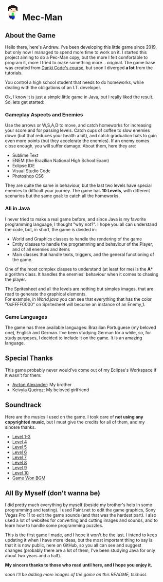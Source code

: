 # <img src="/logo-gif.gif" alt="Mec-Man Logo gif" width="50"/> Mec-Man

## About the Game
Hello there, here's Andrew. I've been developing this little game since 2019, but only now I managed to spend more time to work on it. I started this project aiming to do a Pec-Man copy, but the more I felt comfortable to program it, more I tried to make something more... original.  The game base was created from [Danki Code's course](https://cursos.dankicode.com/), but soon I diverged **a lot** from the tutorials.

You control a high school student that needs to do homeworks, while dealing with the obligations of an I.T. developer.

Ok, I know it is just a simple little game in Java, but I really liked the result. So, lets get started:

### Gameplay Aspects and Enemies

Use the arrows or W,S,A,D to move, and catch homeworks for increasing your score and for passing levels. Catch cups of coffee to slow enemies down (but that reduces your health a bit), and catch graduation hats to gain even more points (but they accelerate the enemies). If an enemy comes close enough, you will suffer damage. About them, here they are:
 
 * Sublime Text
 * ENEM (the Brazilian National High School Exam)
 * Eclipse IDE
 * Visual Studio Code
 * Photoshop CS6

They are quite the same in behaviour, but the last two levels have special enemies to difficult your journey. The game has **10 Levels**, with different scenarios but the same goal: to catch all the homeworks.

### All in Java
I never tried to make a real game before, and since Java is my favorite programming language, I thought "why not?". I hope you all can understand the code, but, in short, the game is divided in:

 * World and Graphics classes to handle the rendering of the game
 * Entity classes to handle the programming and behaviour of the Player, and of all enemies and items
 * Main classes that handle texts, triggers, and the general functioning of the game.

One of the most complex classes to understand (at least for me) is the **A*** algorithm class. It handles the enemies' behaviour when it comes to chasing the player.

The Spritesheet and all the levels are nothing but simples images, that are read to generate the graphical elements.  
For example, in *World.java* you can see that everything that has the color "0xFFFF0000" on Spritesheet will become an instance of an Enemy_1.

### Game Languages

The game has three available languages: Brazilian Portuguese (my beloved one), English and German. I've been studying German for a while, so, for study purposes, I decided to include it on the game. It is an amazing language.

## Special Thanks

This game probably never would've come out of my Eclipse's Workspace if it wasn't for them:
 * [Ayrton Alexander](https://github.com/Ayrtonms): My brother
 * Keivyla Queiroz: My beloved girlfriend

## Soundtrack

Here are the musics I used on the game. I took care of **not using any copyrighted music**, but I must give the credits for all of them, and my sincere thanks.

* [Level 1-3](https://www.youtube.com/watch?v=bFBgHoUtCQ8)
* [Level 4](https://www.youtube.com/watch?v=dAOr8XkMMps)
* [Level 5](https://www.youtube.com/watch?v=uFZ35E6qYvw)
* [Level 6](https://youtu.be/wo22yjg6s5Y?t=110)
* [Level 7](https://www.youtube.com/watch?v=sVCeqYmRwJ0&list=PLobY7vO0pgVKn4FRDgwXk5FUSiGS8_jA8&index=14)
* [Level 8](https://www.youtube.com/watch?v=orooE4jp1ak&list=PL-6iEAVaTOdUehR3xL_S9zm6Lu7Hv42Kl&index=18)
* [Level 9](https://youtu.be/wo22yjg6s5Y?t=738)
* [Level 10](https://www.youtube.com/watch?v=C-ImO_e62-w&list=PLobY7vO0pgVKn4FRDgwXk5FUSiGS8_jA8&index=3)
* [Game Won BGM](https://www.youtube.com/watch?v=xPOy2pkImiU)

## All By Myself (don't wanna be)

I did pretty much everything by myself (beside my brother's help in some programming and testing). I used Paint.net to edit the game graphics, Sony Vegas Pro 11 to edit the game sounds (and that was the hardest part). I also used a lot of websites for converting and cutting images and sounds, and to learn how to handle some programming puzzles.

This is the first game I made, and I hope it won't be the last. I intend to keep updating it when I have more ideas, but the most important thing to say is that it is now public, here on GitHub, so you all can see and suggest changes (probably there are a lot of them, I've been studying Java for only about two years and a half).

**My sincere thanks to those who read until here, and I hope you enjoy it.**

*soon I'll be adding more images of the game on this README, tschüss*
